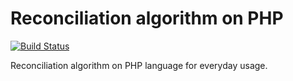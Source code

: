 # Reconciliation algorithm on PHP

[![Build Status](https://travis-ci.org/yperevoznikov/reconciliation.svg?branch=master)](https://travis-ci.org/yperevoznikov/reconciliation)

Reconciliation algorithm on PHP language for everyday usage. 

